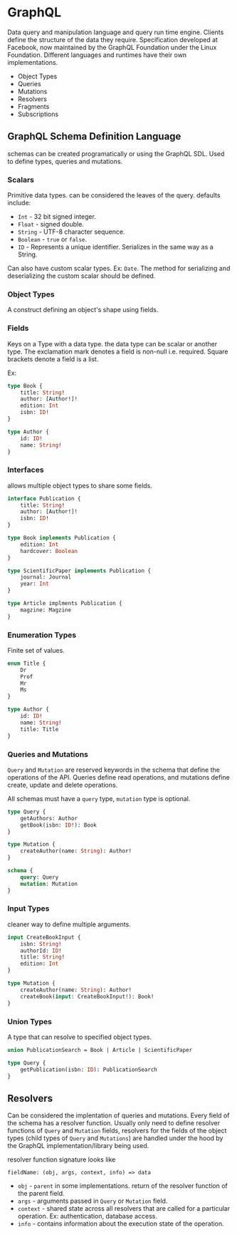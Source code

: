 # GraphQL

Data query and manipulation language and query run time engine.
Clients define the structure of the data they require.
Specification developed at Facebook, now maintained by the GraphQL Foundation under the Linux Foundation.
Different languages and runtimes have their own implementations.

- Object Types
- Queries
- Mutations
- Resolvers
- Fragments
- Subscriptions

## GraphQL Schema Definition Language

schemas can be created programatically or using the GraphQL SDL.
Used to define types, queries and mutations.

### Scalars

Primitive data types. can be considered the leaves of the query.
defaults include:

- `Int` - 32 bit signed integer.
- `Float` - signed double.
- `String` - UTF-8 character sequence.
- `Boolean` - `true` or `false`.
- `ID` - Represents a unique identifier. Serializes in the same way as a String.

Can also have custom scalar types. Ex: `Date`. The method for serializing and deserializing the custom scalar should be defined.

### Object Types

A construct defining an object's shape using fields.

### Fields

Keys on a Type with a data type.
the data type can be scalar or another type. The exclamation mark denotes a field is non-null i.e. required. Square brackets denote a field is a list.

Ex:

```graphql
type Book {
	title: String!
	author: [Author!]!
	edition: Int
	isbn: ID!
}

type Author {
	id: ID!
	name: String!
}
```

### Interfaces

allows multiple object types to share some fields.

```graphql
interface Publication {
	title: String!
	author: [Author!]!
	isbn: ID!
}

type Book implements Publication {
	edition: Int
	hardcover: Boolean
}

type ScientificPaper implements Publication {
	journal: Journal
	year: Int
}

type Article implments Publication {
	magzine: Magzine
}
```

### Enumeration Types

Finite set of values.

```graphql
enum Title {
	Dr
	Prof
	Mr
	Ms
}

type Author {
	id: ID!
	name: String!
	title: Title
}
```

### Queries and Mutations

`Query` and `Mutation` are reserved keywords in the schema that define the operations of the API. Queries define read operations, and mutations define create, update and delete operations.

All schemas must have a `query` type, `mutation` type is optional.

```graphql
type Query {
	getAuthors: Author
	getBook(isbn: ID!): Book
}

type Mutation {
	createAuthor(name: String): Author!
}

schema {
	query: Query
	mutation: Mutation
}
```

### Input Types

cleaner way to define multiple arguments.

```graphql
input CreateBookInput {
	isbn: String!
	authorId: ID!
	title: String!
	edition: Int
}

type Mutation {
	createAuthor(name: String): Author!
	createBook(input: CreateBookInput!): Book!
}
```

### Union Types

A type that can resolve to specified object types.

```graphql
union PublicationSearch = Book | Article | ScientificPaper

type Query {
	getPublication(isbn: ID): PublicationSearch
}
```

## Resolvers

Can be considered the implentation of queries and mutations.
Every field of the schema has a resolver function. Usually only need to define resolver functions of `Query` and `Mutation` fields, resolvers for the fields of the object types (child types of `Query` and `Mutations`) are handled under the hood by the GraphQL implementation/library being used.

resolver function signature looks like

```
fieldName: (obj, args, context, info) => data
```

- `obj` - `parent` in some implementations. return of the resolver function of the parent field.
- `args` - arguments passed in `Query` or `Mutation` field.
- `context` - shared state across all resolvers that are called for a particular operation. Ex: authentication, database access.
- `info` - contains information about the execution state of the operation.
